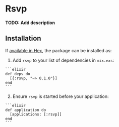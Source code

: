 # Rsvp

**TODO: Add description**

## Installation

If [available in Hex](https://hex.pm/docs/publish), the package can be installed as:

  1. Add `rsvp` to your list of dependencies in `mix.exs`:

    ```elixir
    def deps do
      [{:rsvp, "~> 0.1.0"}]
    end
    ```

  2. Ensure `rsvp` is started before your application:

    ```elixir
    def application do
      [applications: [:rsvp]]
    end
    ```

